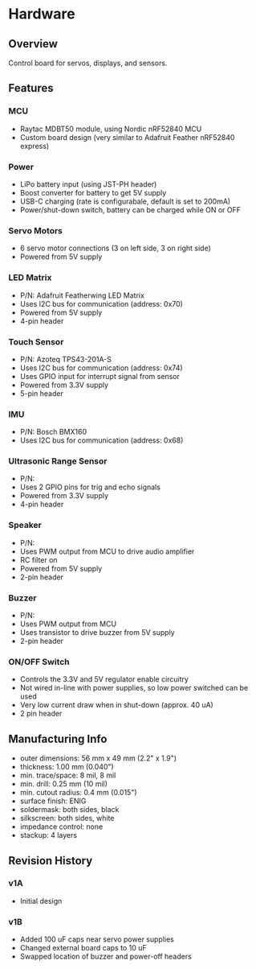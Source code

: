 
# Hardware

## Overview

Control board for servos, displays, and sensors.


## Features

### MCU
* Raytac MDBT50 module, using Nordic nRF52840 MCU
* Custom board design (very similar to Adafruit Feather nRF52840 express)

### Power
* LiPo battery input (using JST-PH header)
* Boost converter for battery to get 5V supply
* USB-C charging (rate is configurabale, default is set to 200mA)
* Power/shut-down switch, battery can be charged while ON or OFF

### Servo Motors
* 6 servo motor connections (3 on left side, 3 on right side)
* Powered from 5V supply

### LED Matrix
* P/N: Adafruit Featherwing LED Matrix
* Uses I2C bus for communication (address: 0x70)
* Powered from 5V supply
* 4-pin header

### Touch Sensor 
* P/N: Azoteq TPS43-201A-S
* Uses I2C bus for communication (address: 0x74)
* Uses GPIO input for interrupt signal from sensor
* Powered from 3.3V supply
* 5-pin header

### IMU 
* P/N: Bosch BMX160
* Uses I2C bus for communication (address: 0x68)

### Ultrasonic Range Sensor
* P/N: 
* Uses 2 GPIO pins for trig and echo signals
* Powered from 3.3V supply
* 4-pin header

### Speaker
* P/N: 
* Uses PWM output from MCU to drive audio amplifier
* RC filter on
* Powered from 5V supply
* 2-pin header

### Buzzer
* P/N: 
* Uses PWM output from MCU
* Uses transistor to drive buzzer from 5V supply
* 2-pin header

### ON/OFF Switch
* Controls the 3.3V and 5V regulator enable circuitry 
* Not wired in-line with power supplies, so low power switched can be used
* Very low current draw when in shut-down (approx. 40 uA)
* 2 pin header


## Manufacturing Info

* outer dimensions: 56 mm x 49 mm (2.2" x 1.9")
* thickness: 1.00 mm (0.040")
* min. trace/space: 8 mil, 8 mil
* min. drill: 0.25 mm (10 mil)
* min. cutout radius: 0.4 mm (0.015")
* surface finish: ENIG
* soldermask: both sides, black
* silkscreen: both sides, white
* impedance control: none
* stackup: 4 layers


## Revision History

### v1A

* Initial design

### v1B

* Added 100 uF caps near servo power supplies
* Changed external board caps to 10 uF
* Swapped location of buzzer and power-off headers
